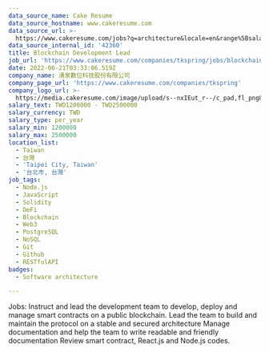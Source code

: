 ```yaml
---
data_source_name: Cake Resume
data_source_hostname: www.cakeresume.com
data_source_url: >-
  https://www.cakeresume.com/jobs?q=architecture&locale=en&range%5Bsalary_range%5D%5Bmin%5D=1000000&page=4
data_source_internal_id: '42360'
title: Blockchain Development Lead
job_url: 'https://www.cakeresume.com/companies/tkspring/jobs/blockchain-development-lead'
date: 2022-06-21T03:33:06.519Z
company_name: 湧泉數位科技股份有限公司
company_page_url: 'https://www.cakeresume.com/companies/tkspring'
company_logo_url: >-
  https://media.cakeresume.com/image/upload/s--nxIEut_r--/c_pad,fl_png8,h_200,w_200/v1652261028/tevpq9zuojwszr3u0svj.png
salary_text: TWD1200000 - TWD2500000
salary_currency: TWD
salary_type: per_year
salary_min: 1200000
salary_max: 2500000
location_list:
  - Taiwan
  - 台灣
  - 'Taipei City, Taiwan'
  - '台北市, 台灣'
job_tags:
  - Node.js
  - JavaScript
  - Solidity
  - DeFi
  - Blockchain
  - Web3
  - PostgreSQL
  - NoSQL
  - Git
  - Github
  - RESTfulAPI
badges:
  - Software architecture

---
```


Jobs: Instruct and lead the development team to develop, deploy and manage smart contracts on a public blockchain. Lead the team to build and maintain the protocol on a stable and secured architecture Manage documentation and help the team to write readable and friendly documentation Review smart contract, React.js and Node.js codes.